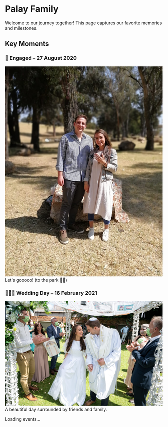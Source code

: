 # Palay Family

Welcome to our journey together! This page captures our favorite memories and milestones.

## Key Moments

### 💍 Engaged – 27 August 2020
![Engagement Photo](/images/engagement.jpeg)
Let's gooooo! (to the park 🧺😉)

### 🤵‍💍️👰 Wedding Day – 16 February 2021
![Wedding Photo](/images/wedding.jpeg)
A beautiful day surrounded by friends and family.

<script type="module">
    import { initializeApp } from "https://www.gstatic.com/firebasejs/9.6.1/firebase-app.js";
    import { getFirestore, collection, getDocs } from "https://www.gstatic.com/firebasejs/9.6.1/firebase-firestore.js";

    const firebaseConfig = {
      apiKey: "AIzaSyCw9yMDHMnUXsrB6WW2rumAI-qFZINJCtU",
      authDomain: "palay-family.firebaseapp.com",
      projectId: "palay-family",
      storageBucket: "palay-family.firebasestorage.app",
      messagingSenderId: "237207501947",
      appId: "1:237207501947:web:617fa5617b1834eadaf6de"
    };

    const app = initializeApp(firebaseConfig);
    const db = getFirestore(app);

    async function loadEvents() {
        const querySnapshot = await getDocs(collection(db, "events"));
        let eventsHTML = "";

        querySnapshot.forEach((doc) => {
            const event = doc.data();
            eventsHTML += `
                <div>
                    <h3>${event.name} - ${event.date}</h3>
                    <img src="${event.image}" width="200">
                    <p>${event.caption}</p>
                </div>
            `;
        });

        document.getElementById("timeline").innerHTML = eventsHTML;
    }

    loadEvents();
</script>

<div id="timeline">Loading events...</div>


